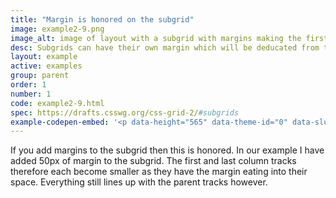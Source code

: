 ```yaml
---
title: "Margin is honored on the subgrid"
image: example2-9.png
image_alt: image of layout with a subgrid with margins making the first and last tracks smaller.
desc: Subgrids can have their own margin which will be deducated from the first and/or last tracks.
layout: example
active: examples
group: parent
order: 1
number: 1
code: example2-9.html
spec: https://drafts.csswg.org/css-grid-2/#subgrids
example-codepen-embed: '<p data-height="565" data-theme-id="0" data-slug-hash="YMBBqq" data-default-tab="result" data-user="rachelandrew" class="codepen">See the Pen <a href="http://codepen.io/rachelandrew/pen/YMBBqq">Grid by Example 2.8: padding is honored on the subgrid.</a> by rachelandrew (<a href="http://codepen.io/rachelandrew">@rachelandrew</a>) on <a href="http://codepen.io">CodePen</a>.</p>'
---
```


If you add margins to the subgrid then this is honored. In our example I have added 50px of margin to the subgrid. The first and last column tracks therefore each become smaller as they have the margin eating into their space. Everything still lines up with the parent tracks however.